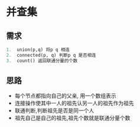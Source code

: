 # 并查集

## 需求
```python
1.  union(p,q) 将p q 相连
2.  connected(p, q) 判断p q 是否相连
3.  count() 返回联通分量的个数
```

## 思路
- 每个节点都指向自己的父亲, 用一个数组表示
- 连接操作使其中一人的祖先认另一人的祖先作为祖先
- 联通判断,判断祖先是否是同一个人
- 祖先自己是自己的祖先,祖先个数就是联通分量个数

```python
```
